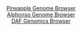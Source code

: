<div id="Pineapple_Genome_Browser" align="center">
  <a href="https://igv.org/app/?sessionURL=blob:zZJdb5swFIb_i6VWm0T4DBCQqin9SNOla7dSFrVVhRwwxKuxiW0gaZT_vrNq025WqbnYNIkLc2Tw.z5.tqgjUlHBUYxc0_FNx0EGUkvRJ7huGLnCNVEoLjFTxECSlEQSnhMUb1GJlcbpzSV8udS6UbFlUd0MaswrYSrPxDV.Fhz3ysxFbZ0IxvBCSKyFVNaxxJ2waNUNerLATWPC2Z7pWwXW2MKsWQquhNUQXmU9_C_7NcoqwkVNsrplmr4EyCAPZCzMEn8Yz5NxnhOlZmRzURyNZxfjr95Zen8enNyn19N5GswPE1pxrFtJji4JHc3CA3fSTdzr865q.Sqlq2_9tOvq9MA7PTxbN1QSdeSEzsjzwzAIAA3lBVn_T63hoXs2Z0nii1v3WqygvVqX87vLIp.OGv9ewuC17jsDMZG3YAPKlzKMHdvw7MDw3WDwY.mMDNuOgJAUFMUPjwbSEudPsP1hi_SmAWeQIqv2RR8DCVkQieJBZNuhE0WuPwyHdhQ5O2OLWsn.Ht5JehOFtjt23SArKdMgdJEp3igTc252eWlWz3vynOV404SVOsOnd8On9vPNOSvIVXLgHg.b_o80QyAAh79cIlR9S6Z_4t5bgph6sa9w5frpy930ttoomq5VkgKZPPj0MZzcgm_l8FVE..Ephayxhv0wgdefznVYUsw1DDqq6IIyqjdzICl6FDuuB.qiXDABLiJZLd7Zhm04vv3.t6Le7nH3HQ--">Pineapple Genome Browser</a>
</div>
<div id="Alphonso_Genome_Browser" align="center">
  <a href="https://igv.org/app/?sessionURL=blob:zZNrb5swFIb_i6VWm0TAQAMBqZpya8kypbk2TasKOWDAK9jENuSm_Pe51aZ9WaXmw6ZJ_mAfHZ_zntePj6DGXBBGgQ8s3Wzqpgk0IDK2naGizPEIFVgAP0G5wBrgOMEc0wgD_wgSJCRaTL.pm5mUpfANg8iyUSCaMl3YOirQgVG0FXrECqPL8hytGUeScWF0OKqZQdK6scVrVJa66m3rTSNGEhkoLzNGBTNKTNNwq.qFv0JhiikrcFhUuSRvAkKlR2mM9QR9aS9n7SjCQgzxfhBft4eD9r3dXzzeOt3HxV2wXDjLyxlJKZIVx9fF_DDH9MK6YcMVGX8NVnk3qjqdC6vj4ny6urB7l_1dSTgW16Zrtuym2_I8ZQ6hMd79T3OrRc6cvQx6nQ0J4KQmPTR1gtZobw6y_l12z_4wtwchOGkgZ1GlWABRxl3fhJoNHa1pOY3XrdnSIHx1hzMC_KdnDUiOoheV_nQEcl8qYoDAm.oNHg0wHmMO_Iaq7JqeZzWv3CvoeeZJO4KK53_P2pvF1HOh1bYsJ0xILhXOcShoKXREqV5HiZ4ezvRyVvaz4J4fNt3Am4yTgXAnu_3wZfGw277jpQZU67fnU4N.RNE_oe4jQnS5Phe1FXmIRg4cc_Wxxt9HcHk3u8XzXpXEfN9616DzzEkYL5BU.Sqijj95qxEniEoVqIkga5ITuV8qH9kW.KZlK2xBxHKmOAQ8XX.CGtTMJvz8G0_79Hz6AQ--">Alphonso Genome Browser</a>
</div>


<div id="DAF_Genomics_Browser" align="center">
  <a href="https://igv.org/app/?sessionURL=blob:tZFra9swFIb_i6D9ZDu.uzaE4XXuFjI61swJTSlBk49iYVvyJHlOFvLfJ7yOwUYZgw4kIXEu76vznNBXkIoJjjLkO17keB6ykKrFuMJd38It7kChjOJWgYUkUJDACaDshChWGpd3701lrXWvstmswtTeAxcdI8pRgYN7W4lB12BSbd_BHf4mOB6VQ0RnkjWe4bavBVdihgkBpWx31gPf70Zsjp.x3dQSdt3Qajap7owJY6xyKDZuGa_g8Bcj_0HZLPYq36zyqX4Jx0U1z5eLfB0U5fZtfL0tP7zblPHmcsX2HOtBwvz.sI7qgZdNLI_FUAyUdg1f5xf.DRzzi.DNZXHomQQ19xLvKoiSJAnQ2UKtIIOBgEgtvcwLrcS_svwwtJ.uQRSbKUjBUPbwaCEtMWlM.sMJ6WNvUCEFX4aJmoWErECizE5dN_HS1I_CJHTT1DtbJzTI9oVZ3pR3aeL6ue_HzmfcGX3K2mmARujP4EuB_K2z2f8KqhjHTxS2i7HZfiSvF0tF2pRF3nVy3zyDyULPfosK2WFtQj.eT1Bwa9Q64PoXleD8eP4O">DAF Genomics Browser</a>
</div>
